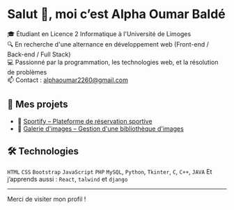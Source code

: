 # Salut 👋, moi c’est Alpha Oumar Baldé

🎓 Étudiant en Licence 2 Informatique à l'Université de Limoges  
🔍 En recherche d'une alternance en développement web (Front-end / Back-end / Full Stack)  
💻 Passionné par la programmation, les technologies web, et la résolution de problèmes  
📫 Contact : alphaoumar2260@gmail.com  

## 💼 Mes projets

- 🔗 [Sportify – Plateforme de réservation sportive](https://github.com/alphaDev-Full/projet-sportify)
- 🔗 [Galerie d'images – Gestion d'une bibliothèque d'images](https://github.com/alphaDev-Full/galerie_images)

## 🛠️ Technologies

`HTML` `CSS` `Bootstrap` `JavaScript` `PHP` `MySQL`, `Python`, `Tkinter`, `C`, `C++`, `JAVA`
Et j’apprends aussi : `React`, `talwind` et `django`

---

Merci de visiter mon profil !

